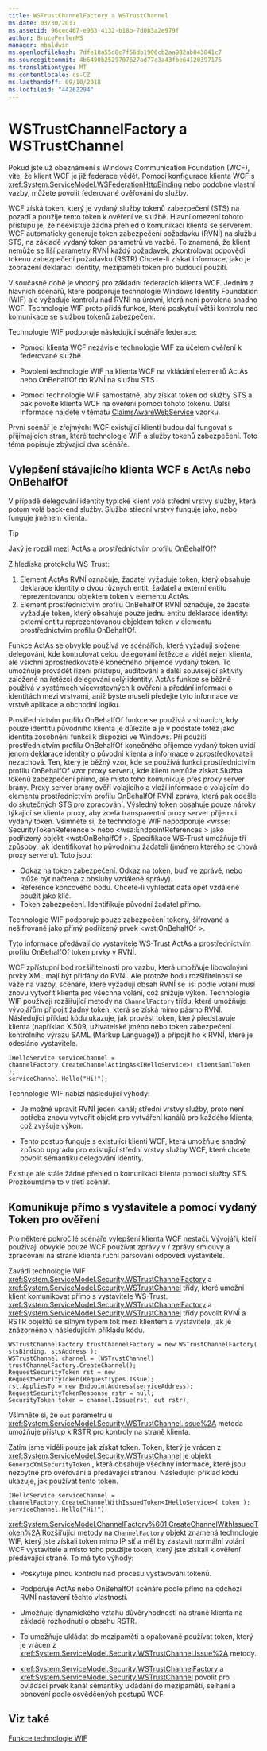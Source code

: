 ```yaml
---
title: WSTrustChannelFactory a WSTrustChannel
ms.date: 03/30/2017
ms.assetid: 96cec467-e963-4132-b18b-7d0b3a2e979f
author: BrucePerlerMS
manager: mbaldwin
ms.openlocfilehash: 7dfe18a55d8c7f56db1906cb2aa982ab043841c7
ms.sourcegitcommit: 4b6490b2529707627ad77c3a43fbe64120397175
ms.translationtype: MT
ms.contentlocale: cs-CZ
ms.lasthandoff: 09/10/2018
ms.locfileid: "44262294"
---
```

# <a name="wstrustchannelfactory-and-wstrustchannel"></a>WSTrustChannelFactory a WSTrustChannel
Pokud jste už obeznámení s Windows Communication Foundation (WCF), víte, že klient WCF je již federace vědět. Pomocí konfigurace klienta WCF s <xref:System.ServiceModel.WSFederationHttpBinding> nebo podobné vlastní vazby, můžete povolit federované ověřování do služby.  
  
 WCF získá token, který je vydaný služby tokenů zabezpečení (STS) na pozadí a použije tento token k ověření ve službě. Hlavní omezení tohoto přístupu je, že neexistuje žádná přehled o komunikaci klienta se serverem. WCF automaticky generuje token zabezpečení požadavku (RVNÍ) na službu STS, na základě vydaný token parametrů ve vazbě. To znamená, že klient nemůže se liší parametry RVNÍ každý požadavek, zkontrolovat odpovědi tokenu zabezpečení požadavku (RSTR) Chcete-li získat informace, jako je zobrazení deklarací identity, mezipaměti token pro budoucí použití.  
  
 V současné době je vhodný pro základní federacích klienta WCF. Jedním z hlavních scénářů, které podporuje technologie Windows Identity Foundation (WIF) ale vyžaduje kontrolu nad RVNÍ na úrovni, která není povolena snadno WCF. Technologie WIF proto přidá funkce, které poskytují větší kontrolu nad komunikace se službou tokenů zabezpečení.  
  
 Technologie WIF podporuje následující scénáře federace:  
  
-   Pomocí klienta WCF nezávisle technologie WIF za účelem ověření k federované službě  
  
-   Povolení technologie WIF na klienta WCF na vkládání elementů ActAs nebo OnBehalfOf do RVNÍ na službu STS  
  
-   Pomocí technologie WIF samostatně, aby získat token od služby STS a pak povolte klienta WCF na ověření pomocí tohoto tokenu. Další informace najdete v tématu [ClaimsAwareWebService](https://go.microsoft.com/fwlink/?LinkID=248406) vzorku.  
  
 První scénář je zřejmých: WCF existující klienti budou dál fungovat s přijímajících stran, které technologie WIF a služby tokenů zabezpečení. Toto téma popisuje zbývající dva scénáře.  
  
## <a name="enhancing-an-existing-wcf-client-with-actas--onbehalfof"></a>Vylepšení stávajícího klienta WCF s ActAs nebo OnBehalfOf  
 V případě delegování identity typické klient volá střední vrstvy služby, která potom volá back-end služby. Služba střední vrstvy funguje jako, nebo funguje jménem klienta.  
  
> [!TIP]
>  Jaký je rozdíl mezi ActAs a prostřednictvím profilu OnBehalfOf?  
>   
>  Z hlediska protokolu WS-Trust:  
>   
> 1. Element ActAs RVNÍ označuje, žadatel vyžaduje token, který obsahuje deklarace identity o dvou různých entit: žadatel a externí entitu reprezentovanou objektem token v elementu ActAs.  
> 2. Element prostřednictvím profilu OnBehalfOf RVNÍ označuje, že žadatel vyžaduje token, který obsahuje pouze jednu entitu deklarace identity: externí entitu reprezentovanou objektem token v elementu prostřednictvím profilu OnBehalfOf.  
>   
>  Funkce ActAs se obvykle používá ve scénářích, které vyžadují složené delegování, kde kontrolovat celou delegování řetězce a vidět nejen klienta, ale všichni zprostředkovatelé konečného příjemce vydaný token. To umožňuje provádět řízení přístupu, auditování a další související aktivity založené na řetězci delegování celý identity. ActAs funkce se běžně používá v systémech vícevrstevných k ověření a předání informací o identitách mezi vrstvami, aniž byste museli předejte tyto informace ve vrstvě aplikace a obchodní logiku.  
>   
>  Prostřednictvím profilu OnBehalfOf funkce se používá v situacích, kdy pouze identitu původního klienta je důležité a je v podstatě totéž jako identita zosobnění funkci k dispozici ve Windows. Při použití prostřednictvím profilu OnBehalfOf konečného příjemce vydaný token uvidí jenom deklarace identity o původní klienta a informace o zprostředkovateli nezachová. Ten, který je běžný vzor, kde se používá funkci prostřednictvím profilu OnBehalfOf vzor proxy serveru, kde klient nemůže získat Služba tokenů zabezpečení přímo, ale místo toho komunikuje přes proxy server brány. Proxy server brány ověří volajícího a vloží informace o volajícím do elementu prostřednictvím profilu OnBehalfOf RVNÍ zpráva, která pak odešle do skutečných STS pro zpracování. Výsledný token obsahuje pouze nároky týkající se klienta proxy, aby zcela transparentní proxy server příjemci vydaný token. Všimněte si, že technologie WIF nepodporuje \<wsse: SecurityTokenReference > nebo \<wsa:EndpointReferences > jako podřízený objekt \<wst:OnBehalfOf >. Specifikace WS-Trust umožňuje tři způsoby, jak identifikovat ho původnímu žadateli (jménem kterého se chová proxy serveru). Toto jsou:  
>   
>  -   Odkaz na token zabezpečení. Odkaz na token, buď ve zprávě, nebo může být načtena z obsluhy vzdálené správy).  
> -   Reference koncového bodu. Chcete-li vyhledat data opět vzdáleně použít jako klíč.  
> -   Token zabezpečení. Identifikuje původní žadatel přímo.  
>   
>  Technologie WIF podporuje pouze zabezpečení tokeny, šifrované a nešifrované jako přímý podřízený prvek \<wst:OnBehalfOf >.  
  
 Tyto informace předávají do vystavitele WS-Trust ActAs a prostřednictvím profilu OnBehalfOf token prvky v RVNÍ.  
  
 WCF zpřístupní bod rozšiřitelnosti pro vazbu, která umožňuje libovolnými prvky XML mají být přidány do RVNÍ. Ale protože bodu rozšiřitelnosti se váže na vazby, scénáře, které vyžadují obsah RVNÍ se liší podle volání musí znovu vytvořit klienta pro všechna volání, což snižuje výkon. Technologie WIF používají rozšiřující metody na `ChannelFactory` třídu, která umožňuje vývojářům připojit žádný token, která se získá mimo pásmo RVNÍ. Následující příklad kódu ukazuje, jak provést token, který představuje klienta (například X.509, uživatelské jméno nebo token zabezpečení kontrolního výrazu SAML (Markup Language)) a připojit ho k RVNÍ, které je odesláno vystavitele.  
  
```  
IHelloService serviceChannel = channelFactory.CreateChannelActingAs<IHelloService>( clientSamlToken );  
serviceChannel.Hello("Hi!");  
```  
  
 Technologie WIF nabízí následující výhody:  
  
-   Je možné upravit RVNÍ jeden kanál; střední vrstvy služby, proto není potřeba znovu vytvořit objekt pro vytváření kanálů pro každého klienta, což zvyšuje výkon.  
  
-   Tento postup funguje s existující klienti WCF, která umožňuje snadný způsob upgradu pro existující střední vrstvy služby WCF, které chcete povolit sémantiku delegování identity.  
  
 Existuje ale stále žádné přehled o komunikaci klienta pomocí služby STS. Prozkoumáme to v třetí scénář.  
  
## <a name="communicating-directly-with-an-issuer-and-using-the-issued-token-to-authenticate"></a>Komunikuje přímo s vystavitele a pomocí vydaný Token pro ověření  
 Pro některé pokročilé scénáře vylepšení klienta WCF nestačí. Vývojáři, kteří používají obvykle pouze WCF používat zprávy v / zprávy smlouvy a zpracování na straně klienta ruční parsování odpovědi vystavitele.  
  
 Zavádí technologie WIF <xref:System.ServiceModel.Security.WSTrustChannelFactory> a <xref:System.ServiceModel.Security.WSTrustChannel> třídy, které umožní klient komunikovat přímo s vystavitele WS-Trust. <xref:System.ServiceModel.Security.WSTrustChannelFactory> a <xref:System.ServiceModel.Security.WSTrustChannel> třídy povolit RVNÍ a RSTR objektů se silným typem tok mezi klientem a vystavitele, jak je znázorněno v následujícím příkladu kódu.  
  
```  
WSTrustChannelFactory trustChannelFactory = new WSTrustChannelFactory( stsBinding, stsAddress );  
WSTrustChannel channel = (WSTrustChannel) trustChannelFactory.CreateChannel();  
RequestSecurityToken rst = new RequestSecurityToken(RequestTypes.Issue);  
rst.AppliesTo = new EndpointAddress(serviceAddress);  
RequestSecurityTokenResponse rstr = null;  
SecurityToken token = channel.Issue(rst, out rstr);  
```  
  
 Všimněte si, že `out` parametru u <xref:System.ServiceModel.Security.WSTrustChannel.Issue%2A> metoda umožňuje přístup k RSTR pro kontroly na straně klienta.  
  
 Zatím jsme viděli pouze jak získat token. Token, který je vrácen z <xref:System.ServiceModel.Security.WSTrustChannel> je objekt `GenericXmlSecurityToken` , která obsahuje všechny informace, které jsou nezbytné pro ověřování a předávající stranou. Následující příklad kódu ukazuje, jak používat tento token.  
  
```  
IHelloService serviceChannel = channelFactory.CreateChannelWithIssuedToken<IHelloService>( token ); serviceChannel.Hello("Hi!");  
```  
  
 <xref:System.ServiceModel.ChannelFactory%601.CreateChannelWithIssuedToken%2A> Rozšiřující metody na `ChannelFactory` objekt znamená technologie WIF, který jste získali token mimo IP síť a měl by zastavit normální volání WCF vystavitele a místo toho použijte token, který jste získali k ověření předávající straně. To má tyto výhody:  
  
-   Poskytuje plnou kontrolu nad procesu vystavování tokenů.  
  
-   Podporuje ActAs nebo OnBehalfOf scénáře podle přímo na odchozí RVNÍ nastavení těchto vlastností.  
  
-   Umožňuje dynamického vztahu důvěryhodnosti na straně klienta na základě rozhodnutí o obsahu RSTR.  
  
-   To umožňuje ukládat do mezipaměti a opakovaně používat token, který je vrácen z <xref:System.ServiceModel.Security.WSTrustChannel.Issue%2A> metody.  
  
-   <xref:System.ServiceModel.Security.WSTrustChannelFactory> a <xref:System.ServiceModel.Security.WSTrustChannel> povolit pro ovládací prvek kanál sémantiky ukládání do mezipaměti, selhání a obnovení podle osvědčených postupů WCF.  
  
## <a name="see-also"></a>Viz také  
 [Funkce technologie WIF](../../../docs/framework/security/wif-features.md)
